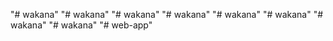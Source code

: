 "# wakana" 
"# wakana" 
"# wakana" 
"# wakana" 
"# wakana" 
"# wakana" 
"# wakana" 
"# wakana" 
"# web-app" 
